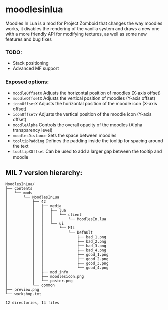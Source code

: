 # moodlesinlua
Moodles In Lua is a mod for Project Zomboid that changes the way moodles works, it disables the rendering of the vanilla system and draws a new one with a more friendly API for modifying textures, as well as some new features and bug fixes

### TODO:
- Stack positioning 
- Advanced MF support

### Exposed options:
- ```moodleOffsetX``` Adjusts the horizontal position of moodles (X-axis offset)<br>
- ```moodleOffsetX``` Adjusts the vertical position of moodles (Y-axis offset)<br>
- ```iconOffsetX``` Adjusts the horizontal position of the moodle icon (X-axis offset)<br>
- ```iconOffsetY``` Adjusts the vertical position of the moodle icon (Y-axis offset)<br>
- ```moodleAlpha``` Controls the overall opacity of the moodles (Alpha transparency level)<br>
- ```moodlesDistance``` Sets the space between moodles<br>
- ```tooltipPadding``` Defines the padding inside the tooltip for spacing around the text<br>
- ```tooltipXOffset```  Can be used to add a larger gap between the tooltip and moodle<br>

## MIL 7 version hierarchy:
```
MoodlesInLua/
├── Contents
│   └── mods
│       └── MoodlesInLua
│           ├── 42
│           │   ├── media
│           │   │   ├── lua
│           │   │   │   └── client
│           │   │   │       └── MoodlesIn.lua
│           │   │   └── ui
│           │   │       └── MIL
│           │   │           └── Default
│           │   │               ├── bad_1.png
│           │   │               ├── bad_2.png
│           │   │               ├── bad_3.png
│           │   │               ├── bad_4.png
│           │   │               ├── good_1.png
│           │   │               ├── good_2.png
│           │   │               ├── good_3.png
│           │   │               └── good_4.png
│           │   ├── mod.info
│           │   ├── moodlesicon.png
│           │   └── poster.png
│           └── common
├── preview.png
└── workshop.txt

12 directories, 14 files
```
